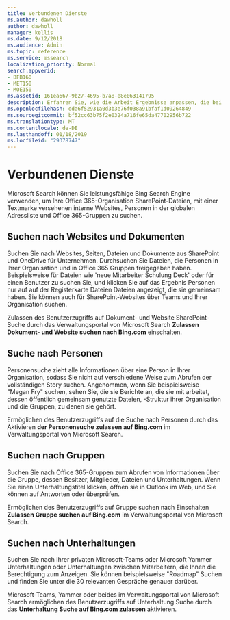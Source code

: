 ```yaml
---
title: Verbundenen Dienste
ms.author: dawholl
author: dawholl
manager: kellis
ms.date: 9/12/2018
ms.audience: Admin
ms.topic: reference
ms.service: mssearch
localization_priority: Normal
search.appverid:
- BFB160
- MET150
- MOE150
ms.assetid: 161ea667-9b27-4695-b7a8-e8e063141795
description: Erfahren Sie, wie die Arbeit Ergebnisse anpassen, die bei Verwendung von Microsoft Search angezeigt werden.
ms.openlocfilehash: dda6f52931a0d3b3e76f038a91bfaf1d09264849
ms.sourcegitcommit: bf52cc63b75f2e0324a716fe65da47702956b722
ms.translationtype: MT
ms.contentlocale: de-DE
ms.lasthandoff: 01/18/2019
ms.locfileid: "29378747"
---
```

# <a name="connected-services"></a>Verbundenen Dienste

Microsoft Search können Sie leistungsfähige Bing Search Engine verwenden, um Ihre Office 365-Organisation SharePoint-Dateien, mit einer Textmarke versehenen interne Websites, Personen in der globalen Adressliste und Office 365-Gruppen zu suchen.
  
## <a name="search-for-sites-and-documents"></a>Suchen nach Websites und Dokumenten

Suchen Sie nach Websites, Seiten, Dateien und Dokumente aus SharePoint und OneDrive für Unternehmen. Durchsuchen Sie Dateien, die Personen in Ihrer Organisation und in Office 365 Gruppen freigegeben haben. Beispielsweise für Dateien wie 'neue Mitarbeiter Schulung Deck' oder für einen Benutzer zu suchen Sie, und klicken Sie auf das Ergebnis Personen nur auf auf der Registerkarte Dateien Dateien angezeigt, die sie gemeinsam haben. Sie können auch für SharePoint-Websites über Teams und Ihrer Organisation suchen.
  
Zulassen des Benutzerzugriffs auf Dokument- und Website SharePoint-Suche durch das Verwaltungsportal von Microsoft Search **Zulassen Dokument- und Website suchen nach Bing.com** einschalten. 
  
## <a name="search-for-people"></a>Suche nach Personen

Personensuche zieht alle Informationen über eine Person in Ihrer Organisation, sodass Sie nicht auf verschiedene Weise zum Abrufen der vollständigen Story suchen. Angenommen, wenn Sie beispielsweise "Megan Fry" suchen, sehen Sie, die sie Berichte an, die sie mit arbeitet, dessen öffentlich gemeinsam genutzte Dateien, -Struktur ihrer Organisation und die Gruppen, zu denen sie gehört.
  
Ermöglichen des Benutzerzugriffs auf die Suche nach Personen durch das Aktivieren **der Personensuche zulassen auf Bing.com** im Verwaltungsportal von Microsoft Search. 
  
## <a name="search-for-groups"></a>Suchen nach Gruppen

Suchen Sie nach Office 365-Gruppen zum Abrufen von Informationen über die Gruppe, dessen Besitzer, Mitglieder, Dateien und Unterhaltungen. Wenn Sie einen Unterhaltungstitel klicken, öffnen sie in Outlook im Web, und Sie können auf Antworten oder überprüfen.
  
Ermöglichen des Benutzerzugriffs auf Gruppe suchen nach Einschalten **Zulassen Gruppe suchen auf Bing.com** im Verwaltungsportal von Microsoft Search. 
  
## <a name="search-for-conversations"></a>Suchen nach Unterhaltungen

Suchen Sie nach Ihrer privaten Microsoft-Teams oder Microsoft Yammer Unterhaltungen oder Unterhaltungen zwischen Mitarbeitern, die Ihnen die Berechtigung zum Anzeigen. Sie können beispielsweise "Roadmap" Suchen und finden Sie unter die 30 relevanten Gespräche genauer darüber.
  
Microsoft-Teams, Yammer oder beides im Verwaltungsportal von Microsoft Search ermöglichen des Benutzerzugriffs auf Unterhaltung Suche durch das **Unterhaltung Suche auf Bing.com zulassen** aktivieren. 

  

